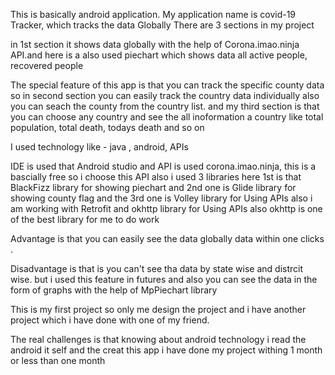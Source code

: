 This is basically android application. My application name is covid-19 Tracker, which tracks the data Globally
There are 3 sections in my project 

in 1st section it shows data globally with the help of Corona.imao.ninja API.and here is a also used piechart which shows data all active people, recovered people

The special feature of this app is that you can track the specific county data 
so in second section you can  easily track the country data individually 
also you can seach the county from the  country list.
and my third section is that you can choose any country and see the all inoformation a country like 
total population, total death, todays death and so on 


I used technology like - java , android, APIs

IDE is used that Android studio and API is used corona.imao.ninja, this is a bascially free so i choose this API 
also 
i used 3 libraries here 1st is that BlackFizz library for showing piechart and 2nd one is Glide library for showing county flag and the 3rd one is Volley library for Using APIs 
also i am working with Retrofit and okhttp library for Using APIs
also okhttp is one of the best library for me to do work



Advantage is that you can easily see the data globally data within one clicks
.

Disadvantage is that is you can't see tha data by state wise and distrcit wise.
 but i used this feature in futures 
and also you can see the data in the form of graphs with the help of MpPiechart library


This is my first project so only me design the project
 and i have another project which i have done with one of my friend.

The real challenges is that knowing about android technology
i read the android it self and the creat this app 
i have done my project withing 1 month or less than one month

